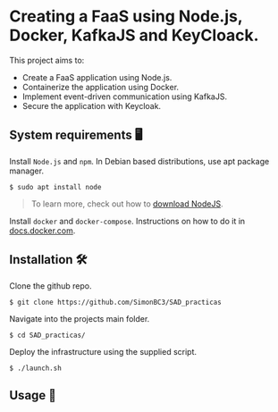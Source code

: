 # Creating a FaaS using Node.js, Docker, KafkaJS and KeyCloack.

This project aims to:

- Create a FaaS application using Node.js.
- Containerize the application using Docker.
- Implement event-driven communication using KafkaJS.
- Secure the application with Keycloak.

## System requirements 🖥️

Install `Node.js` and `npm`. In Debian based distributions, use apt package manager.

```
$ sudo apt install node
```

> To learn more, check out how to [download NodeJS](https://nodejs.org/en/download/).

Install `docker` and `docker-compose`. Instructions on how to do it in [docs.docker.com](https://docs.docker.com/engine/install/ubuntu/#install-using-the-repository).

## Installation 🛠️

Clone the github repo.

```
$ git clone https://github.com/SimonBC3/SAD_practicas
```

Navigate into the projects main folder.

```
$ cd SAD_practicas/
```

Deploy the infrastructure using the supplied script.

```
$ ./launch.sh
```

## Usage 📑
